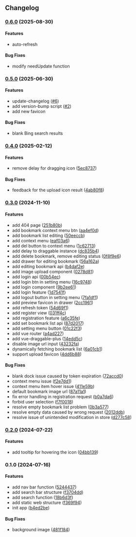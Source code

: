 ## Changelog

### [0.6.0](https://github.com/jasonari/navtab/compare/v0.5.0...v0.6.0) (2025-08-30)

#### Features

- auto-refresh

#### Bug Fixes

- modify needUpdate function

### [0.5.0](https://github.com/jasonari/navtab/compare/v0.4.0...v0.5.0) (2025-06-30)

#### Features

- update-changelog ([#6](https://github.com/jasonari/navtab/pull/6))
- add version-bump script ([#2](https://github.com/jasonari/navtab/pull/2))
- add new favicon

#### Bug Fixes

- blank Bing search results

### [0.4.0](https://github.com/JasonAri/navtab/compare/v0.3.0...v0.4.0) (2025-02-12)

#### Features

- remove delay for dragging icon ([5ec8737](https://github.com/JasonAri/navtab/commit/5ec8737a620f83fa6c452a446b7dd47413127e90))

#### Bug Fixes

- feedback for the upload icon result ([4ab80f8](https://github.com/JasonAri/navtab/commit/4ab80f825392c082b80c11e1752bb6aa081fe6e5))

### [0.3.0](https://github.com/JasonAri/navtab/compare/v0.2.0...v0.3.0) (2024-11-10)

#### Features

- add 404 page ([251b80b](https://github.com/JasonAri/navtab/commit/251b80b917fc55864b73354de4d8a3135d80ae2c))
- add bookmark context menu btn ([aa4ef0d](https://github.com/JasonAri/navtab/commit/aa4ef0d6d8b9145879a2f6a1e14e4ca0230c3a6a))
- add bookmark list editing ([50eeccb](https://github.com/JasonAri/navtab/commit/50eeccba062f7145f39bb37fc8b994272379779b))
- add context menu ([eaf03a6](https://github.com/JasonAri/navtab/commit/eaf03a6f7f7343023efb5b6ca90f54c79d83f0ce))
- add del button to context menu ([1c62713](https://github.com/JasonAri/navtab/commit/1c62713b1d668ac0fe7d8cd6e9cbb9b888396058))
- add delay to draggable instance ([dc835b4](https://github.com/JasonAri/navtab/commit/dc835b4f810c25bab2c8e41a73eb182344e9ef34))
- add delete bookmark, remove editing status ([0f8f9e6](https://github.com/JasonAri/navtab/commit/0f8f9e6fdb974e8395f52eec08d8eaf26add7d7c))
- add drawer for editing bookmark ([56a162a](https://github.com/JasonAri/navtab/commit/56a162aff7815cb1998c09c2b5631a5b8bc7d281))
- add editing bookmark api ([b4daf2e](https://github.com/JasonAri/navtab/commit/b4daf2e1e94b304e826dee5e58994c469e7b16af))
- add image upload component ([0278d81](https://github.com/JasonAri/navtab/commit/0278d81f76725dcc5879abdd397c0f19a7ee3849))
- add login api ([00b54ec](https://github.com/JasonAri/navtab/commit/00b54eceae4f5d839b4bcc5de35724c3d7eb7029))
- add login btn in setting menu ([16c9748](https://github.com/JasonAri/navtab/commit/16c974891497389495ff121a36ec500f548154f8))
- add login component ([9b2ee61](https://github.com/JasonAri/navtab/commit/9b2ee6152ee8878061c690d3f8f98766987a4192))
- add login feature ([1d7541f](https://github.com/JasonAri/navtab/commit/1d7541f7eaa98c4214507b95dfc8638d7661cd29))
- add logout button in setting menu ([7fa1df1](https://github.com/JasonAri/navtab/commit/7fa1df1a14eca12e0ee607c45db3918e1524f5c1))
- add preview favicon in drawer ([2cc1961](https://github.com/JasonAri/navtab/commit/2cc19613a184dae81960a90df060210faa3254f4))
- add refresh token ([54d69f1](https://github.com/JasonAri/navtab/commit/54d69f1a0ed7a2658daff8454caee88d6fb1832f))
- add register view ([031ff4c](https://github.com/JasonAri/navtab/commit/031ff4c3a7c43102836575e7d9c80d9ee535b38c))
- add registration feature ([a6c35fe](https://github.com/JasonAri/navtab/commit/a6c35fef3fb2b85573b725e4426e57fa96c70414))
- add set bookmark list api ([87d2017](https://github.com/JasonAri/navtab/commit/87d201785e5fb14a116dcb2b03da61e60764abb6))
- add setting menu button ([01c22f3](https://github.com/JasonAri/navtab/commit/01c22f3e350e7a544b29f7719b36140b4e3d0dce))
- add vue router ([a4ad227](https://github.com/JasonAri/navtab/commit/a4ad227b8cdfcf12a2533563fbab165ce78ceb5e))
- add vue-draggable-plus ([14edd5c](https://github.com/JasonAri/navtab/commit/14edd5cd2cb545e1fbc30de82ee6bab3fb277e31))
- disable image url input ([43232fa](https://github.com/JasonAri/navtab/commit/43232fac31ae8948ea4c5603aabe602452201c0d))
- dynamically fetching bookmark list ([6a01cb1](https://github.com/JasonAri/navtab/commit/6a01cb155785e4c767055b0913bad8d611268077))
- support upload favicon ([4dd6b88](https://github.com/JasonAri/navtab/commit/4dd6b8872dfa3a37ed35b8ed32ef20ee69d9ac38))

#### Bug Fixes

- blank dock issue caused by token expiration ([72accd0](https://github.com/JasonAri/navtab/commit/72accd007c6355d456d05923920460622ddc8964))
- context menu issue ([f2e7dd1](https://github.com/JasonAri/navtab/commit/f2e7dd1e63a397b4ee2e3dc51a85b17049959abd))
- context menu item hover issue ([411e59b](https://github.com/JasonAri/navtab/commit/411e59b53b63ac0d12e518aae65d9368502d5059))
- default bookmark image url ([87a11a1](https://github.com/JasonAri/navtab/commit/87a11a154aa2a12e7b356fea2f3fc9ba4fca05c9))
- fix error handling in registration request ([b0a7da6](https://github.com/JasonAri/navtab/commit/b0a7da659743d0c72387c4b0d76ed247c9e5c223))
- forbid user selection ([f7f0018](https://github.com/JasonAri/navtab/commit/f7f001837958fbed0da4126e959996df9a6c2674))
- resolve empty bookmark list problem ([0b3a577](https://github.com/JasonAri/navtab/commit/0b3a57749b2c9c4a8fa6e1b3f24cc80a2eafbbae))
- resolve empty data caused by wrong request ([2012ddb](https://github.com/JasonAri/navtab/commit/2012ddb4601c559765ceb29ac813e1585d88a8a0))
- resolve issue of unintended modification in store ([d277c58](https://github.com/JasonAri/navtab/commit/d277c58b35e4492d625f745b7e6abd1120c86436))

### [0.2.0](https://github.com/JasonAri/navtab/compare/v0.1.0...v0.2.0) (2024-07-22)

#### Features

- add tooltip for hovering the icon ([04bb139](https://github.com/JasonAri/navtab/commit/04bb1390b98297b427ff1c55c194c928694e50bd))

### 0.1.0 (2024-07-16)

#### Features

- add nav bar function ([5244437](https://github.com/JasonAri/navtab/commit/5244437e8a6505d6eb43bc48bc2b4813aea2ac74))
- add search bar structure ([f3704dd](https://github.com/JasonAri/navtab/commit/f3704dd9729bac3c845521ca0e40e0c66725f028))
- add search function ([18b6d3f](https://github.com/JasonAri/navtab/commit/18b6d3fca5148f38b84bb1da2367e7182d29e0c0))
- add static web structure ([f369f94](https://github.com/JasonAri/navtab/commit/f369f94fb6454df97400bf29a0206ce651a0d2eb))
- init app ([b4ed2be](https://github.com/JasonAri/navtab/commit/b4ed2bea61869f25bbb47b4ce44152f42b4702b2))

#### Bug Fixes

- background image ([481f184](https://github.com/JasonAri/navtab/commit/481f184cc66e64b21458120b62cf2b0c20614cd3))
